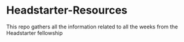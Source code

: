 # Headstarter-Resources
This repo gathers all the information related to all the weeks from the Headstarter fellowship
